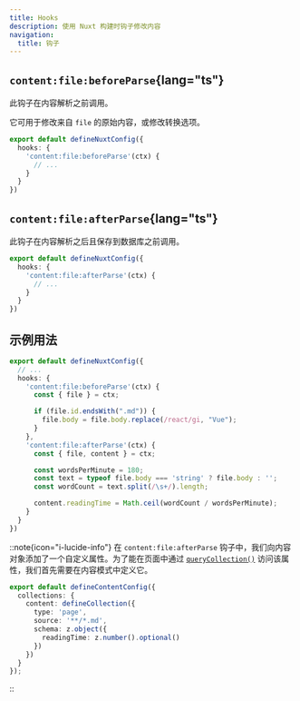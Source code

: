 ```yaml
---
title: Hooks
description: 使用 Nuxt 构建时钩子修改内容
navigation:
  title: 钩子
---
```


## `content:file:beforeParse`{lang="ts"}

此钩子在内容解析之前调用。

它可用于修改来自 `file` 的原始内容，或修改转换选项。

```ts
export default defineNuxtConfig({
  hooks: {
    'content:file:beforeParse'(ctx) {
      // ...
    }
  }
})
```

## `content:file:afterParse`{lang="ts"}

此钩子在内容解析之后且保存到数据库之前调用。

```ts
export default defineNuxtConfig({
  hooks: {
    'content:file:afterParse'(ctx) {
      // ...
    }
  }
})
```

## 示例用法

```ts [nuxt.config.ts]
export default defineNuxtConfig({
  // ...
  hooks: {
    'content:file:beforeParse'(ctx) {
      const { file } = ctx;

      if (file.id.endsWith(".md")) {
        file.body = file.body.replace(/react/gi, "Vue");
      }
    },
    'content:file:afterParse'(ctx) {
      const { file, content } = ctx;

      const wordsPerMinute = 180;
      const text = typeof file.body === 'string' ? file.body : '';
      const wordCount = text.split(/\s+/).length;

      content.readingTime = Math.ceil(wordCount / wordsPerMinute);
    }
  }
})
```

::note{icon="i-lucide-info"}
在 `content:file:afterParse` 钩子中，我们向内容对象添加了一个自定义属性。为了能在页面中通过 [`queryCollection()`](/docs/utils/query-collection) 访问该属性，我们首先需要在内容模式中定义它。

```ts [content.config.ts]
export default defineContentConfig({
  collections: {
    content: defineCollection({
      type: 'page',
      source: '**/*.md',
      schema: z.object({
        readingTime: z.number().optional()
      })
    })
  }
});
```
::